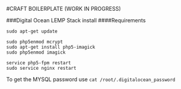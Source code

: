 #CRAFT BOILERPLATE (WORK IN PROGRESS)

###Digital Ocean LEMP Stack install
####Requirements
```
sudo apt-get update

sudo php5enmod mcrypt
sudo apt-get install php5-imagick
sudo php5enmod imagick

service php5-fpm restart
sudo service nginx restart

```
To get the MYSQL password use `cat /root/.digitalocean_password`
